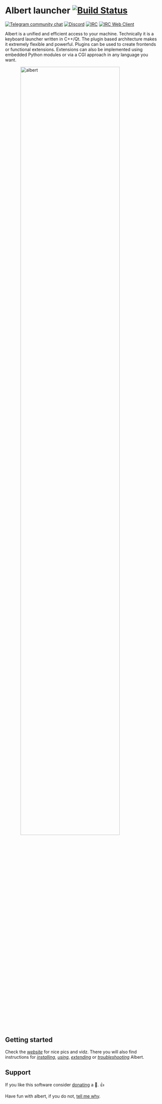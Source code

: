 # Albert launcher [![Build Status](https://api.travis-ci.org/albertlauncher/albert.svg?branch=dev)](https://travis-ci.org/albertlauncher/albert)

[![Telegram community chat](https://img.shields.io/badge/chat-telegram-0088cc.svg?style=flat)](https://telegram.me/albert_launcher_community)
[![Discord](https://img.shields.io/badge/chat-discord-7289da.svg?style=flat)](https://discord.gg/t8G2EkvRZh)
[![IRC](https://img.shields.io/badge/chat-IRC-brightgreen.svg)](irc://irc.libera.chat/albertlauncher)
[![IRC Web Client](https://img.shields.io/badge/chat-IRC_Web_Client-brightgreen.svg)](https://web.libera.chat/#albertlauncher)


Albert is a unified and efficient access to your machine. Technically it is a keyboard launcher written in C++/Qt. The plugin based architecture makes it extremely flexible and powerful. Plugins can be used to create frontends or functional extensions. Extensions can also be implemented using embedded Python modules or via a CGI approach in any language you want.

<img style="width:80%; margin:auto; display:block;" alt="albert" src="https://albertlauncher.github.io/img/v0.10.jpg">

## Getting started

Check the [*website*](https://albertlauncher.github.io/) for nice pics and vidz. There you will also find instructions for [*installing*](https://albertlauncher.github.io/installing/), [*using*](https://albertlauncher.github.io/using/),  [*extending*](https://albertlauncher.github.io/extending/) or [*troubleshooting*](https://albertlauncher.github.io/help/) Albert.

## Support

If you like this software consider [donating](https://albertlauncher.github.io/donation/) a :beer:. :+1:

Have fun with albert, if you do not, [tell me why](https://telegram.me/albert_launcher_community).
